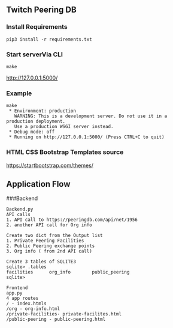 ## Twitch Peering DB 

### Install Requirements
```pip3 install -r requirements.txt```

### Start serverVia CLI 
```
make
```
http://127.0.0.1:5000/
### Example

```
make
 * Environment: production
   WARNING: This is a development server. Do not use it in a production deployment.
   Use a production WSGI server instead.
 * Debug mode: off
 * Running on http://127.0.0.1:5000/ (Press CTRL+C to quit)

```

### HTML CSS Bootstrap Templates source 
https://startbootstrap.com/themes/

## Application Flow 
###Backend 
```
Backend.py 
API calls 
1. API call to https://peeringdb.com/api/net/1956 
2. another API call for Org info  

Create two dict from the Output list
1. Private Peering Facilities  
2. Public Peering exchange points
3. Org info ( from 2nd API call) 

Create 3 tables of SQLITE3 
sqlite> .tables
facilities      org_info        public_peering
sqlite> 

Frontend 
app.py 
4 app routes 
/ - index.htmls 
/org - org-info.html
/private-facilities- private-facilites.html
/public-peering - public-peering.html


```
